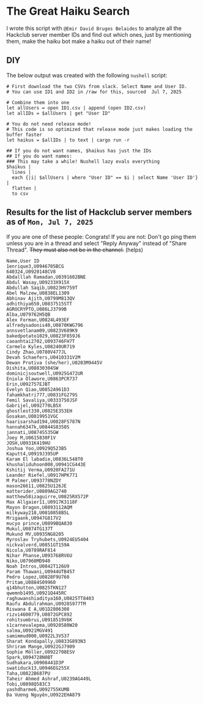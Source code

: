 # The Great Haiku Search

I wrote this script with `@Emir David Bruges Belaides` to analyze all the
Hackclub server member IDs and find out which ones, just by mentioning them,
make the haiku bot make a haiku out of their name!

## DIY

The below output was created with the following `nushell` script:

```nushell
# First download the two CSVs from slack. Select Name and User ID.
# You can use ID1 and ID2 in /raw for this, sourced  Jul 7, 2025

# Combine them into one
let allUsers = open ID1.csv | append (open ID2.csv)
let allIDs = $allUsers | get "User ID"

# You do not need release mode!
# This code is so optimized that release mode just makes loading the buffer faster
let haikus = $allIDs | to text | cargo run -r

## If you do not want names, $haikus has just the IDs
## If you do want names:
### This may take a while! Nushell lazy evals everything
$haikus |
  lines |
  each {|i| $allUsers | where "User ID" == $i | select Name 'User ID'} |
  flatten |
  to csv
```

## Results for the list of Hackclub server members as of `Mon, Jul 7, 2025`

If you are one of these people: Congrats! If you are not: Don't go ping them
unless you are in a thread and select "Reply Anyway" instead of "Share Thread".
~~They must also not be in the channel.~~ (helps)

```csv
Name,User ID
1enrique3,U0946705BCG
640324,U0920148CV8
Abdalllah Ramadan,U0391602BNE
Abdul Wasay,U09233X915X
Abdullah Saqib,U0823HV759T
Abel Malzew,U0838EL1309
Abhinav Ajith,U0799M813QV
adhithiya650,U0837515STT
AGROCRYPTO,U086LJ3799B
Alba,U079762H5QB
Alex Forman,U0824L493EF
alfredysadonis40,U0870KWG796
annsvetlanam09,U0823V689K9
bakedpotato1029,U0823F859J6
caoanhtai2702,U093746FH7T
Carmelo Kyles,U08240UR719
Cindy Zhao,U0780V477JL
Devah Schaefers,U0410331V2M
Dewan Protiva (she/her),U0203M9445V
Dishita,U08830304SW
dominicjsoutwell,U0925G472UR
Eniola Olawore,U0863PCR737
Erin,U092757EJBT
Evelyn Qiao,U0852A961D3
fahamkhatri777,U0831FG279S
Femil Savaliya,U0333750JSF
Gabrijel,U092770LB5X
ghostlest330,U0825E353EH
Gosakan,U0819951VGC
haarisarshad194,U0828FS787N
hannah6347k,U0844S8350S
jannati,U0874S535GW
Joey M,U0615830F1V
JOSH,U0931K419HU
Joshua Yoo,U0929Q523B5
Kaputt4,U0919J395UP
Karam El labadie,U0836L548T0
khushaliduhoon008,U0941CG443E
Kshitij Verma,U0920FA271U
Leander Riefel,U0917HPK771
M Palmer,U093778NZDY
mason26611,U0825U126JE
matterider,U0809AG2740
matthew58izaguirre,U0825RX572P
Max Allgaier11,U0917K3118F
Mayon Dragon,U0893112AQM
milkyway218,U0810858B5L
Mrigaank,U0947G817V2
mucyo prince,U0899BQA830
Mukul,U0874TG137T
Mukund MV,U0935NG8205
Myroslav Tryhubets,U0924EU5404
nickvalverd,U0851GT159A
Nicola,U0789RAF814
Nihar Phanse,U093768RV6U
Niko,U07960MD940
Noah Intros,U0842T126U9
Param Thawani,U0944UTB457
Pedro Lopez,U0828F9U760
Pritam,U0884S09960
q14bhutton,U0825TKN127
qwemnb1495,U0921Q445RC
raghuwanshiaditya160,U0825TT8403
Raufu Abdulrahman,U0928S977TM
Riswana E A,U01D2806308
rizvi4600779,U0872GPC892
rohitsumbrui,U0918519V6K
s1carnevalepma,U0920580W20
salma,U0921MGV491
samimmud000,U0922L3V537
Sharat Kondapally,U0833G893N3
Shriram Mange,U0922GJ7909
Sophie Möller,U0922708ESV
Spark,U094728N0BT
Sudhakara,U0908441D3P
swatiduck13,U0946EG255X
Taha,U0822B687PU
Taheir Ahmed Ashraf,U0239AG449L
Tobi,U0898Q583C3
yashdharme6,U092755KUMB
Đa Vương Nguyên,U0922EHA879
```
